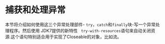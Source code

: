 # 捕获和处理异常

本节将介绍如何使用这三个异常处理部件- `try`，`catch`和`finally`块-写一个异常处理程序。然后使用 JDK7提供的新特性 ` try-with-resources`语句来自动关闭资源.这个语句特别适合用于实现了Closeable的对象，比如流。